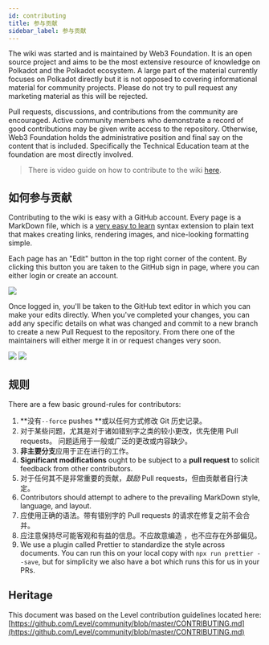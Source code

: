 ```yaml
---
id: contributing
title: 参与贡献
sidebar_label: 参与贡献
---
```


The wiki was started and is maintained by Web3 Foundation. It is an open source project and aims to be the most extensive resource of knowledge on Polkadot and the Polkadot ecosystem. A large part of the material currently focuses on Polkadot directly but it is not opposed to covering informational material for community projects. Please do not try to pull request any marketing material as this will be rejected.

Pull requests, discussions, and contributions from the community are encouraged. Active community members who demonstrate a record of good contributions may be given write access to the repository. Otherwise, Web3 Foundation holds the administrative position and final say on the content that is included. Specifically the Technical Education team at the foundation are most directly involved.

> There is video guide on how to contribute to the wiki [here](https://www.youtube.com/watch?v=6i55KOcy7B0).

## 如何参与贡献

Contributing to the wiki is easy with a GitHub account. Every page is a MarkDown file, which is a [very easy to learn](https://guides.github.com/features/mastering-markdown/) syntax extension to plain text that makes creating links, rendering images, and nice-looking formatting simple.

Each page has an "Edit" button in the top right corner of the content. By clicking this button you are taken to the GitHub sign in page, where you can either login or create an account.

![](assets/edit_button.png)

Once logged in, you'll be taken to the GitHub text editor in which you can make your edits directly. When you've completed your changes, you can add any specific details on what was changed and commit to a new branch to create a new Pull Request to the repository. From there one of the maintainers will either merge it in or request changes very soon.

![](assets/contributing.png) ![](assets/creating-pull-request.png)

## 规则

There are a few basic ground-rules for contributors:

1. **没有` --force ` pushes **或以任何方式修改 Git 历史记录。
2. 对于某些问题，尤其是对于诸如错别字之类的较小更改，优先使用 Pull requests。 问题适用于一般或广泛的更改或内容缺少。
3. **非主要分支**应用于正在进行的工作。
4. **Significant modifications** ought to be subject to a **pull request** to solicit feedback from other contributors.
5. 对于任何其不是非常重要的贡献，_鼓励_ Pull requests，但由贡献者自行决定。
6. Contributors should attempt to adhere to the prevailing MarkDown style, language, and layout.
7. 应使用正确的语法。带有错别字的 Pull requests 的请求在修复之前不会合并。
8. 应注意保持尽可能客观和有益的信息。不应故意编造 ，也不应存在外部偏见。
9. We use a plugin called Prettier to standardize the style across documents. You can run this on your local copy with `npx run prettier --save`, but for simplicity we also have a bot which runs this for us in your PRs.

## Heritage

This document was based on the Level contribution guidelines located here: [https://github.com/Level/community/blob/master/CONTRIBUTING.md](https://github.com/Level/community/blob/master/CONTRIBUTING.md)
